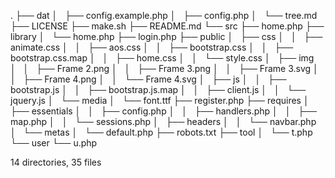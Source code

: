 .
├── dat
│   ├── config.example.php
│   ├── config.php
│   └── tree.md
├── LICENSE
├── make.sh
├── README.md
└── src
    ├── home.php
    ├── library
    │   └── home.php
    ├── login.php
    ├── public
    │   ├── css
    │   │   ├── animate.css
    │   │   ├── aos.css
    │   │   ├── bootstrap.css
    │   │   ├── bootstrap.css.map
    │   │   ├── home.css
    │   │   └── style.css
    │   ├── img
    │   │   ├── Frame 2.png
    │   │   ├── Frame 3.png
    │   │   ├── Frame 3.svg
    │   │   ├── Frame 4.png
    │   │   └── Frame 4.svg
    │   ├── js
    │   │   ├── bootstrap.js
    │   │   ├── bootstrap.js.map
    │   │   ├── client.js
    │   │   └── jquery.js
    │   └── media
    │       └── font.ttf
    ├── register.php
    ├── requires
    │   ├── essentials
    │   │   ├── config.php
    │   │   ├── handlers.php
    │   │   ├── map.php
    │   │   └── sessions.php
    │   ├── headers
    │   │   └── navbar.php
    │   └── metas
    │       └── default.php
    ├── robots.txt
    ├── tool
    │   └── t.php
    └── user
        └── u.php

14 directories, 35 files
